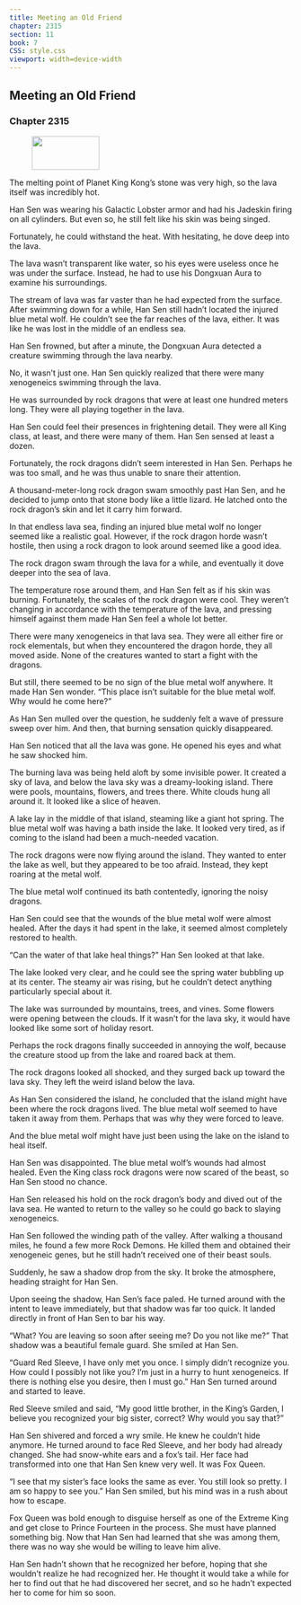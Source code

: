 ```yaml
---
title: Meeting an Old Friend
chapter: 2315
section: 11
book: 7
CSS: style.css
viewport: width=device-width
---
```


## Meeting an Old Friend

### Chapter 2315

<figure>
	<img src="../Images/gem.gif" alt="" id="gem" width="120" height="60" />
</figure>

The melting point of Planet King Kong’s stone was very high, so the lava itself was incredibly hot.

Han Sen was wearing his Galactic Lobster armor and had his Jadeskin firing on all cylinders. But even so, he still felt like his skin was being singed.

Fortunately, he could withstand the heat. With hesitating, he dove deep into the lava.

The lava wasn’t transparent like water, so his eyes were useless once he was under the surface. Instead, he had to use his Dongxuan Aura to examine his surroundings.

The stream of lava was far vaster than he had expected from the surface. After swimming down for a while, Han Sen still hadn’t located the injured blue metal wolf. He couldn’t see the far reaches of the lava, either. It was like he was lost in the middle of an endless sea.

Han Sen frowned, but after a minute, the Dongxuan Aura detected a creature swimming through the lava nearby.

No, it wasn’t just one. Han Sen quickly realized that there were many xenogeneics swimming through the lava.

He was surrounded by rock dragons that were at least one hundred meters long. They were all playing together in the lava.

Han Sen could feel their presences in frightening detail. They were all King class, at least, and there were many of them. Han Sen sensed at least a dozen.

Fortunately, the rock dragons didn’t seem interested in Han Sen. Perhaps he was too small, and he was thus unable to snare their attention.

A thousand-meter-long rock dragon swam smoothly past Han Sen, and he decided to jump onto that stone body like a little lizard. He latched onto the rock dragon’s skin and let it carry him forward.

In that endless lava sea, finding an injured blue metal wolf no longer seemed like a realistic goal. However, if the rock dragon horde wasn’t hostile, then using a rock dragon to look around seemed like a good idea.

The rock dragon swam through the lava for a while, and eventually it dove deeper into the sea of lava.

The temperature rose around them, and Han Sen felt as if his skin was burning. Fortunately, the scales of the rock dragon were cool. They weren’t changing in accordance with the temperature of the lava, and pressing himself against them made Han Sen feel a whole lot better.

There were many xenogeneics in that lava sea. They were all either fire or rock elementals, but when they encountered the dragon horde, they all moved aside. None of the creatures wanted to start a fight with the dragons.

But still, there seemed to be no sign of the blue metal wolf anywhere. It made Han Sen wonder. “This place isn’t suitable for the blue metal wolf. Why would he come here?”

As Han Sen mulled over the question, he suddenly felt a wave of pressure sweep over him. And then, that burning sensation quickly disappeared.

Han Sen noticed that all the lava was gone. He opened his eyes and what he saw shocked him.

The burning lava was being held aloft by some invisible power. It created a sky of lava, and below the lava sky was a dreamy-looking island. There were pools, mountains, flowers, and trees there. White clouds hung all around it. It looked like a slice of heaven.

A lake lay in the middle of that island, steaming like a giant hot spring. The blue metal wolf was having a bath inside the lake. It looked very tired, as if coming to the island had been a much-needed vacation.

The rock dragons were now flying around the island. They wanted to enter the lake as well, but they appeared to be too afraid. Instead, they kept roaring at the metal wolf.

The blue metal wolf continued its bath contentedly, ignoring the noisy dragons.

Han Sen could see that the wounds of the blue metal wolf were almost healed. After the days it had spent in the lake, it seemed almost completely restored to health.

“Can the water of that lake heal things?” Han Sen looked at that lake.

The lake looked very clear, and he could see the spring water bubbling up at its center. The steamy air was rising, but he couldn’t detect anything particularly special about it.

The lake was surrounded by mountains, trees, and vines. Some flowers were opening between the clouds. If it wasn’t for the lava sky, it would have looked like some sort of holiday resort.

Perhaps the rock dragons finally succeeded in annoying the wolf, because the creature stood up from the lake and roared back at them.

The rock dragons looked all shocked, and they surged back up toward the lava sky. They left the weird island below the lava.

As Han Sen considered the island, he concluded that the island might have been where the rock dragons lived. The blue metal wolf seemed to have taken it away from them. Perhaps that was why they were forced to leave.

And the blue metal wolf might have just been using the lake on the island to heal itself.

Han Sen was disappointed. The blue metal wolf’s wounds had almost healed. Even the King class rock dragons were now scared of the beast, so Han Sen stood no chance.

Han Sen released his hold on the rock dragon’s body and dived out of the lava sea. He wanted to return to the valley so he could go back to slaying xenogeneics.

Han Sen followed the winding path of the valley. After walking a thousand miles, he found a few more Rock Demons. He killed them and obtained their xenogeneic genes, but he still hadn’t received one of their beast souls.

Suddenly, he saw a shadow drop from the sky. It broke the atmosphere, heading straight for Han Sen.

Upon seeing the shadow, Han Sen’s face paled. He turned around with the intent to leave immediately, but that shadow was far too quick. It landed directly in front of Han Sen to bar his way.

“What? You are leaving so soon after seeing me? Do you not like me?” That shadow was a beautiful female guard. She smiled at Han Sen.

“Guard Red Sleeve, I have only met you once. I simply didn’t recognize you. How could I possibly not like you? I’m just in a hurry to hunt xenogeneics. If there is nothing else you desire, then I must go.” Han Sen turned around and started to leave.

Red Sleeve smiled and said, “My good little brother, in the King’s Garden, I believe you recognized your big sister, correct? Why would you say that?”

Han Sen shivered and forced a wry smile. He knew he couldn’t hide anymore. He turned around to face Red Sleeve, and her body had already changed. She had snow-white ears and a fox’s tail. Her face had transformed into one that Han Sen knew very well. It was Fox Queen.

“I see that my sister’s face looks the same as ever. You still look so pretty. I am so happy to see you.” Han Sen smiled, but his mind was in a rush about how to escape.

Fox Queen was bold enough to disguise herself as one of the Extreme King and get close to Prince Fourteen in the process. She must have planned something big. Now that Han Sen had learned that she was among them, there was no way she would be willing to leave him alive.

Han Sen hadn’t shown that he recognized her before, hoping that she wouldn’t realize he had recognized her. He thought it would take a while for her to find out that he had discovered her secret, and so he hadn’t expected her to come for him so soon.